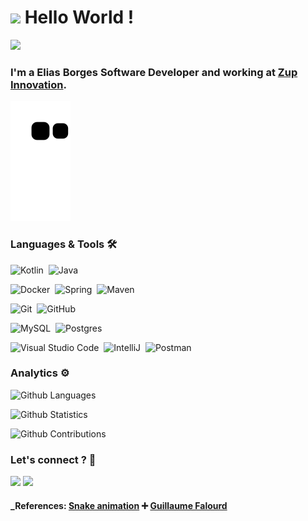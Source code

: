 
<h1><img src="https://emojis.slackmojis.com/emojis/images/1531849430/4246/blob-sunglasses.gif?1531849430" width="30"/> Hello World ! </h1>

![](http://estruyf-github.azurewebsites.net/api/VisitorHit?user=EliasBorgesZup&repo=EliasBorgesZup&countColorcountColor)

### I'm a Elias Borges Software Developer and working at [Zup Innovation](www.zup.com.br).

![Snake animation](https://github.com/eliasborgeszup/eliasborgeszup/blob/output/github-contribution-grid-snake.svg)

### Languages & Tools 🛠

![Kotlin](https://img.shields.io/badge/-Kotlin-05122A?style=flat&logo=Kotlin)&nbsp;
![Java](https://img.shields.io/badge/-Java-05122A?style=flat&logo=Java&logoColor=white)&nbsp;

![Docker](https://img.shields.io/badge/-Docker-05122A?style=flat&logo=docker)&nbsp;
![Spring](https://img.shields.io/badge/-Spring-05122A?style=flat&logo=spring&logoColor=white)&nbsp;
![Maven](https://img.shields.io/badge/-Maven-05122A?style=flat&logo=apache-maven&logoColor=white)&nbsp;

![Git](https://img.shields.io/badge/-Git-05122A?style=flat&logo=git)&nbsp;
![GitHub](https://img.shields.io/badge/-GitHub-05122A?style=flat&logo=github)&nbsp;

![MySQL](https://img.shields.io/badge/-MySQL-05122A?style=flat&logo=mysql&logoColor=white)&nbsp;
![Postgres](https://img.shields.io/badge/-Postgres-05122A?style=flat&logo=postgresql)&nbsp;

![Visual Studio Code](https://img.shields.io/badge/-Visual%20Studio%20Code-05122A?style=flat&logo=visual-studio-code&logoColor=007ACC)&nbsp;
![IntelliJ](https://img.shields.io/badge/-IntelliJ-05122A?style=flat&logo=jetbrains)&nbsp;
![Postman](https://img.shields.io/badge/-Postman-05122A?style=flat&logo=postman)&nbsp;

### Analytics ⚙️

![Github Languages](https://github-readme-stats.vercel.app/api/top-langs/?username=EliasBorgesZup&layout=compact&count_private=true&theme=dark)

![Github Statistics](https://github-readme-stats.vercel.app/api/?username=EliasBorgesZup&count_private=true&show_icons=true&theme=dark)

![Github Contributions](https://github-readme-streak-stats.herokuapp.com/?user=EliasBorgesZup&hide_border=true&theme=dark)

### Let's connect ? 🤝

<p align="left">
	<a href="https://www.linkedin.com/in/eliasborges/"><img src="https://img.shields.io/badge/-eliasborges-0077B5?style=flat&logo=Linkedin&logoColor=white"/></a>
	<a href="https://eliasjborges.medium.com/"><img src="https://img.shields.io/badge/-@eliasjborges-%2312100E?style=flat&logo=medium&logoColor=white"/></a>
</p>

#### _References: [Snake animation](https://github.com/Platane/snk) ➕ [Guillaume Falourd](https://dev.to/guifalourd/step-by-step-to-create-a-readme-for-your-github-profile-1i0g) 
